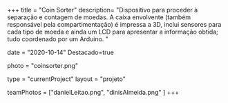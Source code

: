 +++
title = "Coin Sorter"
description= "Dispositivo para proceder à separação e contagem de moedas. A caixa envolvente (também responsável pela compartimentação) é impressa a 3D, inclui sensores para cada tipo de moeda e ainda um LCD para apresentar a informação obtida; tudo coordenado por um Arduino. " 

date = "2020-10-14" 
Destacado=true 

photo = "coinsorter.png" 

type = "currentProject" 
layout = "projeto" 

teamPhotos = ["danielLeitao.png", "dinisAlmeida.png" ] 
+++